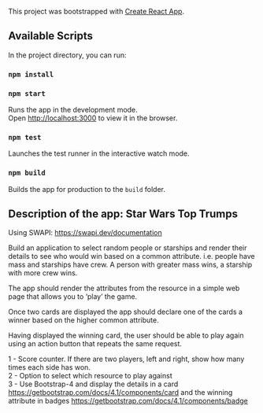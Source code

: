 This project was bootstrapped with [Create React App](https://github.com/facebook/create-react-app).

## Available Scripts

In the project directory, you can run:

### `npm install`

### `npm start`

Runs the app in the development mode.<br />
Open [http://localhost:3000](http://localhost:3000) to view it in the browser.

### `npm test`

Launches the test runner in the interactive watch mode.<br />

### `npm build`

Builds the app for production to the `build` folder.<br />

## Description of the app: Star Wars Top Trumps

Using SWAPI: https://swapi.dev/documentation

Build an application to select random people or starships and render their details to see who would win based on a common attribute.
i.e. people have mass and starships have crew. A person with greater mass wins, a starship with more crew wins.

The app should render the attributes from the resource in a simple web page that allows you to ‘play’ the game.

Once two cards are displayed the app should declare one of the cards a winner based on the higher common attribute.

Having displayed the winning card, the user should be able to play again using an action button that repeats the same request.

1 - Score counter. If there are two players, left and right, show how many times each side has won.<br />
2 - Option to select which resource to play against<br />
3 - Use Bootstrap-4 and display the details in a card https://getbootstrap.com/docs/4.1/components/card and the winning attribute in badges https://getbootstrap.com/docs/4.1/components/badge
